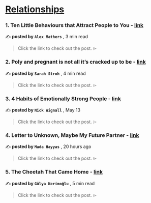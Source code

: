 
<h1><a href=https://medium.com/tag/relationships/recommended target="_blank" rel="noopener noreferrer">Relationships</a></h1>
<h3>1. Ten Little Behaviours that Attract People to You - <a href=https://medium.com/@iamalexmathers/ten-little-behaviours-that-attract-people-to-you-dc9ac8ce8dea?source=tag_recommended_feed---------0-84----------relationships----------35fbaa62_8418_42cd_a456_fb60572040a5------- target="_blank" rel="noopener noreferrer">link</a></h3>

✍️ **posted by `Alex Mathers`** <date> , 3 min read</date>

<blockquote>Click the link to check out the post. ⌲</blockquote>

<h3>2. Poly and pregnant is not all it’s cracked up to be - <a href=https://medium.com/monogamish/poly-and-pregnant-is-not-all-its-cracked-up-to-be-acf864785590?source=tag_recommended_feed---------1-107----------relationships----------35fbaa62_8418_42cd_a456_fb60572040a5------- target="_blank" rel="noopener noreferrer">link</a></h3>

✍️ **posted by `Sarah Stroh`** <date> , 4 min read</date>

<blockquote>Click the link to check out the post. ⌲</blockquote>

<h3>3. 4 Habits of Emotionally Strong People - <a href=https://medium.com/@nickwignall/4-habits-of-emotionally-strong-people-35c1255ba5d4?source=tag_recommended_feed---------2-85----------relationships----------35fbaa62_8418_42cd_a456_fb60572040a5------- target="_blank" rel="noopener noreferrer">link</a></h3>

✍️ **posted by `Nick Wignall`** <date> , May 13</date>

<blockquote>Click the link to check out the post. ⌲</blockquote>

<h3>4. Letter to Unknown, Maybe My Future Partner - <a href=https://medium.com/@genevievee/letter-to-unknown-maybe-my-future-partner-cc011cefe810?source=tag_recommended_feed---------3-84----------relationships----------35fbaa62_8418_42cd_a456_fb60572040a5------- target="_blank" rel="noopener noreferrer">link</a></h3>

✍️ **posted by `Mada Hayyas`** <date> , 20 hours ago</date>

<blockquote>Click the link to check out the post. ⌲</blockquote>

<h3>5. The Cheetah That Came Home - <a href=https://medium.com/ellemeno/the-cheetah-that-came-home-f22212190dc7?source=tag_recommended_feed---------4-107----------relationships----------35fbaa62_8418_42cd_a456_fb60572040a5------- target="_blank" rel="noopener noreferrer">link</a></h3>

✍️ **posted by `Gülya Kerimoğlu`** <date> , 5 min read</date>

<blockquote>Click the link to check out the post. ⌲</blockquote>

